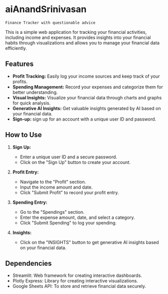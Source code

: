 # aiAnandSrinivasan
    Finance Tracker with questionable advice

 This is a simple web application for tracking your financial activities, including income and expenses. It provides insights into your financial habits through visualizations and allows you to manage your financial data efficiently.

## Features

- **Profit Tracking:** Easily log your income sources and keep track of your profits.
- **Spending Management:** Record your expenses and categorize them for better understanding.
- **Visual Insights:** Visualize your financial data through charts and graphs for quick analysis.
- **Generative AI Insights:** Get valuable insights generated by AI based on your financial data.
- **Sign-up:** sign up for an account with a unique user ID and password.

## How to Use

1. **Sign Up:**
   - Enter a unique user ID and a secure password.
   - Click on the "Sign Up" button to create your account.

2. **Profit Entry:**
   - Navigate to the "Profit" section.
   - Input the income amount and date.
   - Click "Submit Profit" to record your profit entry.

3. **Spending Entry:**
   - Go to the "Spendings" section.
   - Enter the expense amount, date, and select a category.
   - Click "Submit Spending" to log your spending.

4. **Insights:**
   - Click on the "INSIGHTS" button to get generative AI insights based on your financial data.

## Dependencies

- Streamlit: Web framework for creating interactive dashboards.
- Plotly Express: Library for creating interactive visualizations.
- Google Sheets API: To store and retrieve financial data securely.